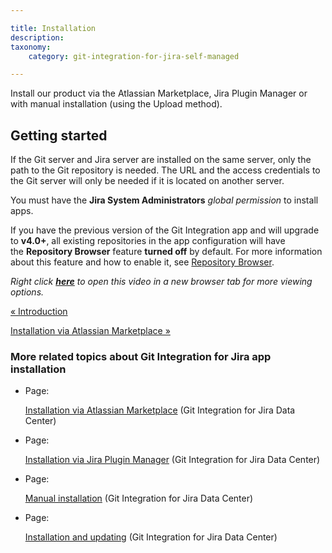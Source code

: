 ```yaml
---

title: Installation
description:
taxonomy:
    category: git-integration-for-jira-self-managed

---
```

Install our product via the Atlassian Marketplace, Jira Plugin Manager or with manual installation (using the Upload method).

## Getting started

If the Git server and Jira server are installed on the same server, only the path to the Git repository is needed. The URL and the access credentials to the Git server will only be needed if it is located on another server.

You must have the **Jira System Administrators** _global permission_ to install apps.

If you have the previous version of the Git Integration app and will upgrade to **v4.0+**, all existing repositories in the app configuration will have the **Repository Browser** feature **turned off** by default. For more information about this feature and how to enable it, see [Repository Browser](/git-integration-for-jira-self-managed/Repository-Browser).

_Right click_ [_**here**_](https://bigbrassband.wistia.com/medias/lr0jp6ntfd) _to open this video in a new browser tab for more viewing options._

[« Introduction](/git-integration-for-jira-self-managed/Introduction)

[Installation via Atlassian Marketplace »](/wiki/spaces/GIJDC/pages/1930395898/Installation+via+Atlassian+Marketplace)

### More related topics about Git Integration for Jira app installation

*   Page:

    [Installation via Atlassian Marketplace](/wiki/spaces/GIJDC/pages/1930395898/Installation+via+Atlassian+Marketplace) (Git Integration for Jira Data Center)

*   Page:

    [Installation via Jira Plugin Manager](/wiki/spaces/GIJDC/pages/1930395928/Installation+via+Jira+Plugin+Manager) (Git Integration for Jira Data Center)

*   Page:

    [Manual installation](/git-integration-for-jira-self-managed/Manual-installation) (Git Integration for Jira Data Center)

*   Page:

    [Installation and updating](/wiki/spaces/GIJDC/pages/1930395997/Installation+and+updating) (Git Integration for Jira Data Center)